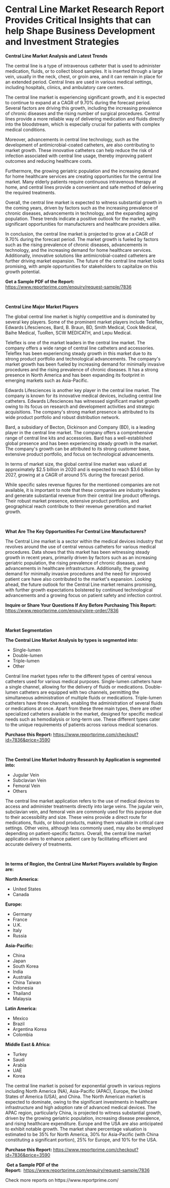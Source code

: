 <p><h1>Central Line Market Research Report Provides Critical Insights that can help Shape Business Development and Investment Strategies</h1></p><p><strong>Central Line Market Analysis and Latest Trends</strong></p>
<p><p>The central line is a type of intravenous catheter that is used to administer medication, fluids, or to collect blood samples. It is inserted through a large vein, usually in the neck, chest, or groin area, and it can remain in place for an extended period. Central lines are used in various medical settings, including hospitals, clinics, and ambulatory care centers.</p><p>The central line market is experiencing significant growth, and it is expected to continue to expand at a CAGR of 9.70% during the forecast period. Several factors are driving this growth, including the increasing prevalence of chronic diseases and the rising number of surgical procedures. Central lines provide a more reliable way of delivering medication and fluids directly into the bloodstream, which is especially crucial for patients with complex medical conditions.</p><p>Moreover, advancements in central line technology, such as the development of antimicrobial-coated catheters, are also contributing to market growth. These innovative catheters can help reduce the risk of infection associated with central line usage, thereby improving patient outcomes and reducing healthcare costs.</p><p>Furthermore, the growing geriatric population and the increasing demand for home healthcare services are creating opportunities for the central line market. Many elderly patients require continuous intravenous therapy at home, and central lines provide a convenient and safe method of delivering the required treatments.</p><p>Overall, the central line market is expected to witness substantial growth in the coming years, driven by factors such as the increasing prevalence of chronic diseases, advancements in technology, and the expanding aging population. These trends indicate a positive outlook for the market, with significant opportunities for manufacturers and healthcare providers alike.</p><p>In conclusion, the central line market is projected to grow at a CAGR of 9.70% during the forecast period. The market growth is fueled by factors such as the rising prevalence of chronic diseases, advancements in technology, and the increasing demand for home healthcare services. Additionally, innovative solutions like antimicrobial-coated catheters are further driving market expansion. The future of the central line market looks promising, with ample opportunities for stakeholders to capitalize on this growth potential.</p></p>
<p><strong>Get a Sample PDF of the Report:&nbsp;</strong> <a href="https://www.reportprime.com/enquiry/request-sample/7836">https://www.reportprime.com/enquiry/request-sample/7836</a></p>
<p>&nbsp;</p>
<p><strong>Central Line Major Market Players</strong></p>
<p><p>The global central line market is highly competitive and is dominated by several key players. Some of the prominent market players include Teleflex, Edwards Lifesciences, Bard, B. Braun, BD, Smith Medical, Cook Medical, Baihe Medical, TuoRen, SCW MEDICATH, and Lepu Medical.</p><p>Teleflex is one of the market leaders in the central line market. The company offers a wide range of central line catheters and accessories. Teleflex has been experiencing steady growth in this market due to its strong product portfolio and technological advancements. The company's market growth has been fueled by increasing demand for minimally invasive procedures and the rising prevalence of chronic diseases. It has a strong presence in North America and has been expanding its footprint in emerging markets such as Asia-Pacific.</p><p>Edwards Lifesciences is another key player in the central line market. The company is known for its innovative medical devices, including central line catheters. Edwards Lifesciences has witnessed significant market growth owing to its focus on research and development activities and strategic acquisitions. The company's strong market presence is attributed to its wide product portfolio and robust distribution network.</p><p>Bard, a subsidiary of Becton, Dickinson and Company (BD), is a leading player in the central line market. The company offers a comprehensive range of central line kits and accessories. Bard has a well-established global presence and has been experiencing steady growth in the market. The company's growth can be attributed to its strong customer base, extensive product portfolio, and focus on technological advancements.</p><p>In terms of market size, the global central line market was valued at approximately $2.5 billion in 2020 and is expected to reach $3.6 billion by 2027, growing at a CAGR of around 5% during the forecast period.</p><p>While specific sales revenue figures for the mentioned companies are not available, it is important to note that these companies are industry leaders and generate substantial revenue from their central line product offerings. Their robust market presence, extensive product portfolios, and geographical reach contribute to their revenue generation and market growth.</p></p>
<p>&nbsp;</p>
<p><strong>What Are The Key Opportunities For Central Line Manufacturers?</strong></p>
<p><p>The Central Line market is a sector within the medical devices industry that revolves around the use of central venous catheters for various medical procedures. Data shows that this market has been witnessing steady growth in recent years, primarily driven by factors such as an increasing geriatric population, the rising prevalence of chronic diseases, and advancements in healthcare infrastructure. Additionally, the growing demand for minimally invasive procedures and the need for improved patient care have also contributed to the market's expansion. Looking ahead, the future outlook for the Central Line market remains promising, with further growth expectations bolstered by continued technological advancements and a growing focus on patient safety and infection control.</p></p>
<p><strong>Inquire or Share Your Questions If Any Before Purchasing This Report:</strong> <a href="https://www.reportprime.com/enquiry/pre-order/7836">https://www.reportprime.com/enquiry/pre-order/7836</a></p>
<p>&nbsp;</p>
<p><strong>Market Segmentation</strong></p>
<p><strong>The Central Line Market Analysis by types is segmented into:</strong></p>
<p><ul><li>Single-lumen</li><li>Double-lumen</li><li>Triple-lumen</li><li>Other</li></ul></p>
<p><p>Central line market types refer to the different types of central venous catheters used for various medical purposes. Single-lumen catheters have a single channel, allowing for the delivery of fluids or medications. Double-lumen catheters are equipped with two channels, permitting the simultaneous administration of multiple fluids or medications. Triple-lumen catheters have three channels, enabling the administration of several fluids or medications at once. Apart from these three main types, there are other specialized catheters available in the market, designed for specific medical needs such as hemodialysis or long-term use. These different types cater to the unique requirements of patients across various medical scenarios.</p></p>
<p><strong>Purchase this Report:&nbsp;</strong><a href="https://www.reportprime.com/checkout?id=7836&price=3590">https://www.reportprime.com/checkout?id=7836&price=3590</a></p>
<p>&nbsp;</p>
<p><strong>The Central Line Market Industry Research by Application is segmented into:</strong></p>
<p><ul><li>Jugular Vein</li><li>Subclavian Vein</li><li>Femoral Vein</li><li>Others</li></ul></p>
<p><p>The central line market application refers to the use of medical devices to access and administer treatments directly into large veins. The jugular vein, subclavian vein, and femoral vein are commonly used for this purpose due to their accessibility and size. These veins provide a direct route for medications, fluids, or blood products, making them valuable in critical care settings. Other veins, although less commonly used, may also be employed depending on patient-specific factors. Overall, the central line market application aims to enhance patient care by facilitating efficient and accurate delivery of treatments.</p></p>
<p>&nbsp;</p>
<p><strong>In terms of Region, the Central Line Market Players available by Region are:</strong></p>
<p>
    <p> <strong> North America: </strong>
        <ul>
            <li>United States</li>
            <li>Canada</li>
        </ul>
        </p> 
    <p> <strong> Europe: </strong>
        <ul>
            <li>Germany</li>
            <li>France</li>
            <li>U.K.</li>
            <li>Italy</li>
            <li>Russia</li>
        </ul>
        </p> 
    <p> <strong> Asia-Pacific: </strong>
        <ul>
            <li>China</li>
            <li>Japan</li>
            <li>South Korea</li>
            <li>India</li>
            <li>Australia</li>
            <li>China Taiwan</li>
            <li>Indonesia</li>
            <li>Thailand</li>
            <li>Malaysia</li>
        </ul>
        </p> 
    <p> <strong> Latin America: </strong>
        <ul>
            <li>Mexico</li>
            <li>Brazil</li>
            <li>Argentina Korea</li>
            <li>Colombia</li>
        </ul>
        </p> 
    <p> <strong> Middle East & Africa: </strong>
        <ul>
            <li>Turkey</li>
            <li>Saudi</li>
            <li>Arabia</li>
            <li>UAE</li>
            <li>Korea</li>
        </ul>
    </p>
    </p>
<p><p>The central line market is poised for exponential growth in various regions including North America (NA), Asia-Pacific (APAC), Europe, the United States of America (USA), and China. The North American market is expected to dominate, owing to the significant investments in healthcare infrastructure and high adoption rate of advanced medical devices. The APAC region, particularly China, is projected to witness substantial growth, driven by the growing geriatric population, increasing disease prevalence, and rising healthcare expenditure. Europe and the USA are also anticipated to exhibit notable growth. The market share percentage valuation is estimated to be 35% for North America, 30% for Asia-Pacific (with China constituting a significant portion), 25% for Europe, and 10% for the USA.</p></p>
<p><strong>Purchase this Report: </strong><a href="https://www.reportprime.com/checkout?id=7836&price=3590">https://www.reportprime.com/checkout?id=7836&price=3590</a></p>
<p>&nbsp;<strong>Get a Sample PDF of the Report:&nbsp;&nbsp;</strong><a href="https://www.reportprime.com/enquiry/request-sample/7836">https://www.reportprime.com/enquiry/request-sample/7836</a></p>
<p><strong></strong></p>
<p>Check more reports on https://www.reportprime.com/</p>